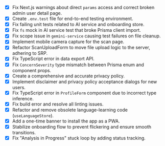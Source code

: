 - [x] Fix Next.js warnings about direct `params` access and correct broken admin user detail page.
- [x] Create `.env.test` file for end-to-end testing environment.
- [x] Fix failing unit tests related to AI service and onboarding store.
- [x] Fix `fs` mock in AI service test that broke Prisma client import.
- [x] Fix scope issue in `gemini-service` causing test failures on file cleanup.
- [x] Implement mobile camera capture for the scan page.
- [x] Refactor ScanUploadForm to move file upload logic to the server, adhering to SRP.
- [x] Fix TypeScript error in data export API.
- [x] Fix `ConcernSeverity` type mismatch between Prisma enum and component props.
- [x] Create a comprehensive and accurate privacy policy.
- [x] Implement disclaimer and privacy policy acceptance dialogs for new users.
- [x] Fix TypeScript error in `ProfileForm` component due to incorrect type inference.
- [x] Fix build error and resolve all linting issues.
- [x] Refactor and remove obsolete language-learning code (`useLanguageStore`).
- [x] Add a one-time banner to install the app as a PWA.
- [x] Stabilize onboarding flow to prevent flickering and ensure smooth transitions.
- [x] Fix "Analysis in Progress" stuck loop by adding status tracking.